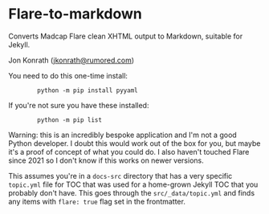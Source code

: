 # Flare-to-markdown

Converts Madcap Flare clean XHTML output to Markdown, suitable for Jekyll.
    
Jon Konrath (jkonrath@rumored.com)

You need to do this one-time install:
```
        python -m pip install pyyaml
```

If you're not sure you have these installed:
```
        python -m pip list
```

Warning: this is an incredibly bespoke application and I'm not a good Python developer. I doubt 
this would work out of the box for you, but maybe it's a proof of concept of what you could do.
I also haven't touched Flare since 2021 so I don't know if this works on newer versions.

This assumes you're in a `docs-src` directory that has a very specific `topic.yml` file for TOC that
was used for a home-grown Jekyll TOC that you probably don't have.
This goes through the `src/_data/topic.yml` and finds any items with `flare: true` flag set in the frontmatter.

